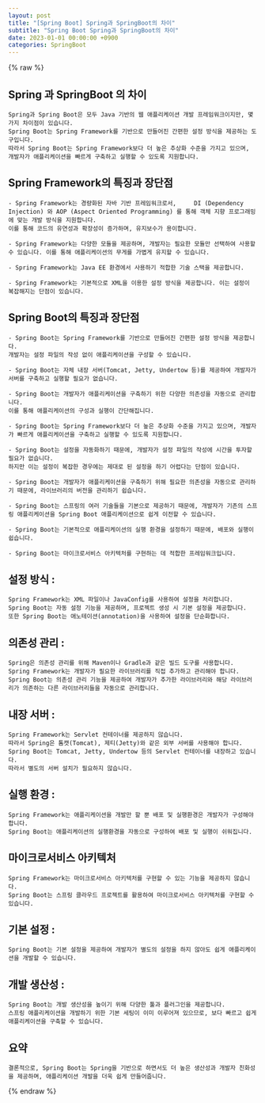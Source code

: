 ```yaml
---
layout: post
title: "[Spring Boot] Spring과 SpringBoot의 차이"
subtitle: "Spring Boot Spring과 SpringBoot의 차이"
date: 2023-01-01 00:00:00 +0900
categories: SpringBoot
---
```

{% raw %}
## Spring 과 SpringBoot 의 차이  
  
	Spring과 Spring Boot은 모두 Java 기반의 웹 애플리케이션 개발 프레임워크이지만, 몇 가지 차이점이 있습니다.  
	Spring Boot는 Spring Framework를 기반으로 만들어진 간편한 설정 방식을 제공하는 도구입니다.  
	따라서 Spring Boot는 Spring Framework보다 더 높은 추상화 수준을 가지고 있으며, 개발자가 애플리케이션을 빠르게 구축하고 실행할 수 있도록 지원합니다.  
  
## Spring Framework의 특징과 장단점  
	- Spring Framework는 경량화된 자바 기반 프레임워크로서, 	DI (Dependency Injection) 와 AOP (Aspect Oriented Programming) 를 통해 객체 지향 프로그래밍에 맞는 개발 방식을 지원합니다.  
	이를 통해 코드의 유연성과 확장성이 증가하며, 유지보수가 용이합니다.  
  
	- Spring Framework는 다양한 모듈을 제공하며, 개발자는 필요한 모듈만 선택하여 사용할 수 있습니다. 이를 통해 애플리케이션의 무게를 가볍게 유지할 수 있습니다.  
  
	- Spring Framework는 Java EE 환경에서 사용하기 적합한 기술 스택을 제공합니다.  
  
	- Spring Framework는 기본적으로 XML을 이용한 설정 방식을 제공합니다. 이는 설정이 복잡해지는 단점이 있습니다.  
  
## Spring Boot의 특징과 장단점  
  
	- Spring Boot는 Spring Framework를 기반으로 만들어진 간편한 설정 방식을 제공합니다.  
	개발자는 설정 파일의 작성 없이 애플리케이션을 구성할 수 있습니다.  
  
	- Spring Boot는 자체 내장 서버(Tomcat, Jetty, Undertow 등)를 제공하여 개발자가 서버를 구축하고 실행할 필요가 없습니다.  
  
	- Spring Boot는 개발자가 애플리케이션을 구축하기 위한 다양한 의존성을 자동으로 관리합니다.  
	이를 통해 애플리케이션의 구성과 실행이 간단해집니다.  
  
	- Spring Boot는 Spring Framework보다 더 높은 추상화 수준을 가지고 있으며, 개발자가 빠르게 애플리케이션을 구축하고 실행할 수 있도록 지원합니다.  
  
	- Spring Boot는 설정을 자동화하기 때문에, 개발자가 설정 파일의 작성에 시간을 투자할 필요가 없습니다.  
	하지만 이는 설정이 복잡한 경우에는 제대로 된 설정을 하기 어렵다는 단점이 있습니다.  
  
	- Spring Boot는 개발자가 애플리케이션을 구축하기 위해 필요한 의존성을 자동으로 관리하기 때문에, 라이브러리의 버전을 관리하기 쉽습니다.  
  
	- Spring Boot는 스프링의 여러 기술들을 기본으로 제공하기 때문에, 개발자가 기존의 스프링 애플리케이션을 Spring Boot 애플리케이션으로 쉽게 이전할 수 있습니다.  
  
	- Spring Boot는 기본적으로 애플리케이션의 실행 환경을 설정하기 때문에, 배포와 실행이 쉽습니다.  
  
	- Spring Boot는 마이크로서비스 아키텍처를 구현하는 데 적합한 프레임워크입니다.  
  
## 설정 방식 :  
	Spring Framework는 XML 파일이나 JavaConfig를 사용하여 설정을 처리합니다.  
	Spring Boot는 자동 설정 기능을 제공하며, 프로젝트 생성 시 기본 설정을 제공합니다.  
	또한 Spring Boot는 애노테이션(annotation)을 사용하여 설정을 단순화합니다.  
  
## 의존성 관리 :  
	Spring은 의존성 관리를 위해 Maven이나 Gradle과 같은 빌드 도구를 사용합니다.  
	Spring Framework는 개발자가 필요한 라이브러리를 직접 추가하고 관리해야 합니다.  
	Spring Boot는 의존성 관리 기능을 제공하여 개발자가 추가한 라이브러리와 해당 라이브러리가 의존하는 다른 라이브러리들을 자동으로 관리합니다.  
  
## 내장 서버 :  
	Spring Framework는 Servlet 컨테이너를 제공하지 않습니다.  
	따라서 Spring은 톰캣(Tomcat), 제티(Jetty)와 같은 외부 서버를 사용해야 합니다.  
	Spring Boot는 Tomcat, Jetty, Undertow 등의 Servlet 컨테이너를 내장하고 있습니다.  
	따라서 별도의 서버 설치가 필요하지 않습니다.  
  
## 실행 환경 :  
	Spring Framework는 애플리케이션을 개발만 할 뿐 배포 및 실행환경은 개발자가 구성해야 합니다.  
	Spring Boot는 애플리케이션의 실행환경을 자동으로 구성하여 배포 및 실행이 쉬워집니다.  
  
## 마이크로서비스 아키텍처  
	Spring Framework는 마이크로서비스 아키텍처를 구현할 수 있는 기능을 제공하지 않습니다.  
	Spring Boot는 스프링 클라우드 프로젝트를 활용하여 마이크로서비스 아키텍처를 구현할 수 있습니다.  
  
## 기본 설정 :  
	Spring Boot는 기본 설정을 제공하여 개발자가 별도의 설정을 하지 않아도 쉽게 애플리케이션을 개발할 수 있습니다.  
  
## 개발 생산성 :  
	Spring Boot는 개발 생산성을 높이기 위해 다양한 툴과 플러그인을 제공합니다.  
	스프링 애플리케이션을 개발하기 위한 기본 세팅이 이미 이루어져 있으므로, 보다 빠르고 쉽게 애플리케이션을 구축할 수 있습니다.  
  
## 요약  
	결론적으로, Spring Boot는 Spring을 기반으로 하면서도 더 높은 생산성과 개발자 친화성을 제공하며, 애플리케이션 개발을 더욱 쉽게 만들어줍니다.  

{% endraw %}

